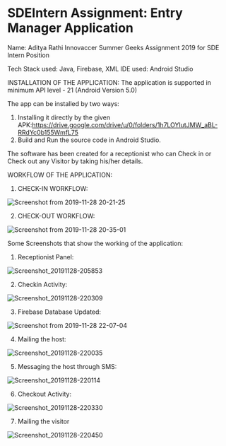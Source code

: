 # SDEIntern Assignment: Entry Manager Application
Name: Aditya Rathi 
Innovaccer Summer Geeks Assignment 2019 for SDE Intern Position 

Tech Stack used: Java, Firebase, XML
IDE used: Android Studio

INSTALLATION OF THE APPLICATION:
The application is supported in minimum API level - 21 (Android Version 5.0)

The app can be installed by two ways: 
1. Installing it directly by the given APK:https://drive.google.com/drive/u/0/folders/1h7LOYlutJMW_aBL-RRdYc0b155WmfL75
2. Build and Run the source code in Android Studio.

The software has been created for a receptionist who can Check in or Check out any Visitor by taking his/her details. 

WORKFLOW OF THE APPLICATION: 

1. CHECK-IN WORKFLOW:

![Screenshot from 2019-11-28 20-21-25](https://user-images.githubusercontent.com/32017788/69823777-e4d2bb00-122f-11ea-9ce1-6220066f2e40.jpg)

2. CHECK-OUT WORKFLOW:

![Screenshot from 2019-11-28 20-35-01](https://user-images.githubusercontent.com/32017788/69823705-b05eff00-122f-11ea-8774-c6a9dff18557.jpg)

Some Screenshots that show the working of the application:

1. Receptionist Panel:

![Screenshot_20191128-205853](https://user-images.githubusercontent.com/32017788/69823861-2f543780-1230-11ea-9ce5-2e217facdbad.png)

2. Checkin Activity:

![Screenshot_20191128-220309](https://user-images.githubusercontent.com/32017788/69823891-485ce880-1230-11ea-9b0c-a0f6d8bfdccb.png)

3. Firebase Database Updated:

![Screenshot from 2019-11-28 22-07-04](https://user-images.githubusercontent.com/32017788/69823916-57dc3180-1230-11ea-9bd8-f8347844c35c.jpg)

4. Mailing the host:

![Screenshot_20191128-220035](https://user-images.githubusercontent.com/32017788/69823931-662a4d80-1230-11ea-8c4f-c894ba59c066.png)

5. Messaging the host through SMS:

![Screenshot_20191128-220114](https://user-images.githubusercontent.com/32017788/69824166-f8325600-1230-11ea-8570-f4028f0a1107.png)

6. Checkout Activity:

![Screenshot_20191128-220330](https://user-images.githubusercontent.com/32017788/69824209-15ffbb00-1231-11ea-8be8-85ac0d34891d.png)

7. Mailing the visitor

![Screenshot_20191128-220450](https://user-images.githubusercontent.com/32017788/69824221-1c8e3280-1231-11ea-8e7a-d0ba1941b7cf.png)
